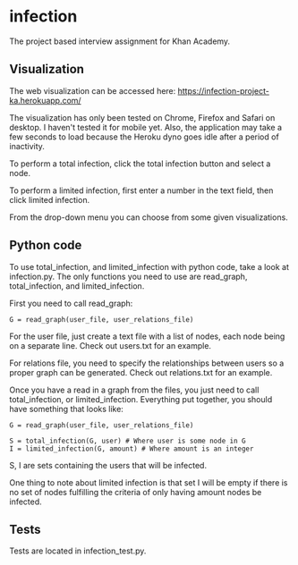 # infection
The project based interview assignment for Khan Academy.

## Visualization

The web visualization can be accessed here:
https://infection-project-ka.herokuapp.com/

The visualization has only been tested on Chrome, Firefox and Safari on desktop. I haven't tested it for mobile yet. Also, the application may take a few seconds to load because the Heroku dyno goes idle after a period of inactivity.

To perform a total infection, click the total infection button and select a node.

To perform a limited infection, first enter a number in the text field, then click limited infection.

From the drop-down menu you can choose from some given visualizations.

## Python code

To use total_infection, and limited_infection with python code, take a look at infection.py.
The only functions you need to use are read_graph, total_infection, and limited_infection.

First you need to call read_graph:

```
G = read_graph(user_file, user_relations_file)
```

For the user file, just create a text file with a list of nodes, each node being on a separate line. Check out users.txt for an example.

For relations file, you need to specify the relationships between users so a proper graph can be generated. Check out 
relations.txt for an example.

Once you have a read in a graph from the files, you just need to call total_infection, or limited_infection.
Everything put together, you should have something that looks like:

```
G = read_graph(user_file, user_relations_file)

S = total_infection(G, user) # Where user is some node in G
I = limited_infection(G, amount) # Where amount is an integer
```

S, I are sets containing the users that will be infected.

One thing to note about limited infection is that set I will be empty if there is no set of nodes fulfilling the criteria 
of only having amount nodes be infected.

## Tests

Tests are located in infection_test.py.
